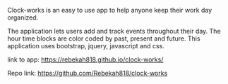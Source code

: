 Clock-works is an easy to use app to help anyone keep their work day organized. 

The application lets users add and track events throughout their day. The hour time blocks are color coded by past, present and future. This application uses bootstrap, jquery, javascript and css.

link to app: https://rebekah818.github.io/clock-works/ 

Repo link: https://github.com/Rebekah818/clock-works 

